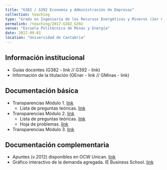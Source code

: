 ```yaml
---
title: "G382 / G392 Economía y Administración de Empresas"
collection: teaching
type: "Grado en Ingeniería de los Recursos Energéticos y Mineros (1er Curso)"
permalink: /teaching/2017-G382_G392
venue: "Escuela Politécnica de Minas y Energía"
date: 2017-09-01
location: "Universidad de Cantabria"
---
```




## Información institucional

* Guías docentes (G382 - link // G392 - link)
* Información de la titulación (GEner - link // GMinas - link)


## Documentación básica

* Transparencias Módulo 1. [link](http://moodle.unican.es/)
  * Lista de preguntas teóricas. [link](http://moodle.unican.es/)
* Transparencias Módulo 2. [link](http://moodle.unican.es/)
  * Lista de preguntas teóricas. [link](http://moodle.unican.es/)
  * Hoja de problemas. [link](http://moodle.unican.es/)
* Transparencias Módulo 3. [link](http://moodle.unican.es/)


## Documentación complementaria

* Apuntes (v.2012) disponibles en OCW Unican. [link](http://ocw.unican.es/ensenanzas-tecnicas/economia-y-administracion-de-empresas-para/)
* Gráfico interactivo de la demanda agregada. IE Business School. [link](http://mooc.ie.edu/d_agregada/d_agregada/ejercicios.html)
